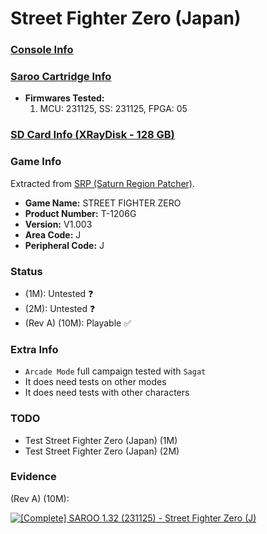 # Street Fighter Zero (Japan)

### [Console Info](../../../../../Info/Consoles/VA13/README.md)

### [Saroo Cartridge Info](../../../../../Info/Cartridges/RetroGameParadiseStore/1.32F/README.md)

- <b>Firmwares Tested:</b>
  1. MCU: 231125, SS: 231125, FPGA: 05

### [SD Card Info (XRayDisk - 128 GB)](../../../../../Info/SdCards/XRayDisk/128GB/fat32/README.md)

### Game Info

Extracted from [SRP (Saturn Region Patcher)](https://segaxtreme.net/resources/saturn-region-patcher.81/download).

- <b>Game Name:</b> STREET FIGHTER ZERO
- <b>Product Number:</b> T-1206G
- <b>Version:</b> V1.003
- <b>Area Code:</b> J
- <b>Peripheral Code:</b> J

### Status

- (1M): Untested :question:
- (2M): Untested :question:
- (Rev A) (10M): Playable :white_check_mark:

### Extra Info

- `Arcade Mode` full campaign tested with `Sagat`
- It does need tests on other modes
- It does need tests with other characters

### TODO

- Test Street Fighter Zero (Japan) (1M)
- Test Street Fighter Zero (Japan) (2M)

### Evidence

(Rev A) (10M):

[![[Complete] SAROO 1.32 (231125) - Street Fighter Zero (J)](https://img.youtube.com/vi/-Lj6OzJ24Ic/0.jpg)](https://www.youtube.com/watch?v=-Lj6OzJ24Ic)
